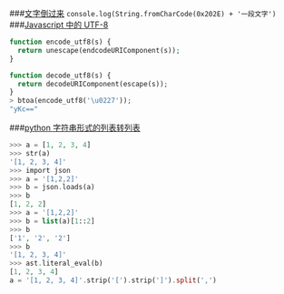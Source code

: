 ###[文字倒过来](https://www.zhihu.com/question/29676030)
`console.log(String.fromCharCode(0x202E) + '一段文字') `
###[Javascript 中的 UTF-8](https://www.v2ex.com/t/331142#reply4)
```php
function encode_utf8(s) {
  return unescape(endcodeURIComponent(s));
}

function decode_utf8(s) {
  return decodeURIComponent(escape(s));
}
> btoa(encode_utf8('\u0227'));
"yKc=="
```
###[python 字符串形式的列表转列表](https://www.v2ex.com/t/330389)
```php
>>> a = [1, 2, 3, 4]
>>> str(a)
'[1, 2, 3, 4]'
>>> import json 
>>> a = '[1,2,2]' 
>>> b = json.loads(a) 
>>> b 
[1, 2, 2] 
>>> a = '[1,2,2]' 
>>> b = list(a)[1::2] 
>>> b 
['1', '2', '2']
>>> b
'[1, 2, 3, 4]'
>>> ast.literal_eval(b)
[1, 2, 3, 4]
a = '[1, 2, 3, 4]'.strip('[').strip(']').split(',')
```






